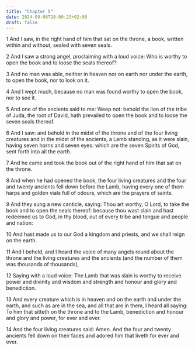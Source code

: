 ```yaml
---
title: "Chapter 5"
date: 2024-09-06T20:00:25+02:00
draft: false
---
```



1 And I saw, in the right hand of him that sat on the throne, a book, written within and without, sealed with seven seals.

2 And I saw a strong angel, proclaiming with a loud voice: Who is worthy to open the book and to loose the seals thereof?

3 And no man was able, neither in heaven nor on earth nor under the earth, to open the book, nor to look on it.

4 And I wept much, because no man was found worthy to open the book, nor to see it.

5 And one of the ancients said to me: Weep not: behold the lion of the tribe of Juda, the root of David, hath prevailed to open the book and to loose the seven seals thereof.

6 And I saw: and behold in the midst of the throne and of the four living creatures and in the midst of the ancients, a Lamb standing, as it were slain, having seven horns and seven eyes: which are the seven Spirits of God, sent forth into all the earth.

7 And he came and took the book out of the right hand of him that sat on the throne.

8 And when he had opened the book, the four living creatures and the four and twenty ancients fell down before the Lamb, having every one of them harps and golden vials full of odours, which are the prayers of saints.

9 And they sung a new canticle, saying: Thou art worthy, O Lord, to take the book and to open the seals thereof: because thou wast slain and hast redeemed us to God, in thy blood, out of every tribe and tongue and people and nation:

10 And hast made us to our God a kingdom and priests, and we shall reign on the earth.

11 And I beheld, and I heard the voice of many angels round about the throne and the living creatures and the ancients (and the number of them was thousands of thousands),

12 Saying with a loud voice: The Lamb that was slain is worthy to receive power and divinity and wisdom and strength and honour and glory and benediction.

13 And every creature which is in heaven and on the earth and under the earth, and such as are in the sea, and all that are in them, I heard all saying: To him that sitteth on the throne and to the Lamb, benediction and honour and glory and power, for ever and ever.

14 And the four living creatures said: Amen. And the four and twenty ancients fell down on their faces and adored him that liveth for ever and ever.

